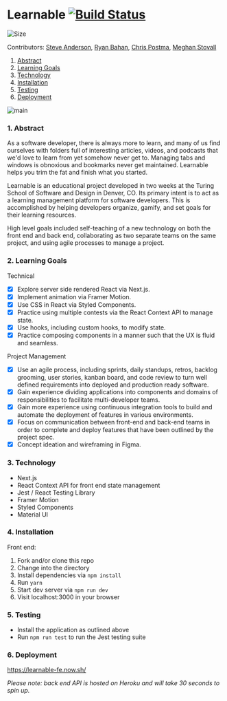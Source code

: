# Learnable [![Build Status](https://travis-ci.org/learn-able/learnable-fe.svg?branch=master)](https://travis-ci.org/learn-able/learnable-fe)

![Size](https://github-size-badge.herokuapp.com/ryanbahan/learnable.svg)



Contributors:
[Steve Anderson](https://github.com/alerrian),
[Ryan Bahan](https://github.com/ryanbahan),
[Chris Postma](https://github.com/cjrpostma),
[Meghan Stovall](https://github.com/meghanstovall)

1. [Abstract](#1-abstract)
2. [Learning Goals](#2-learning-goals)
3. [Technology](#3-technology)
4. [Installation](#4-installation)
5. [Testing](#5-testing)
6. [Deployment](#6-deployment)

![main](https://user-images.githubusercontent.com/44818815/83580573-a1684a80-a4f9-11ea-8bd7-328c0c2adcb5.gif)

### 1. Abstract

As a software developer, there is always more to learn, and many of us find ourselves with folders full of interesting articles, videos, and podcasts that we'd love to learn from yet somehow never get to. Managing tabs and windows is obnoxious and bookmarks never get maintained. Learnable helps you trim the fat and finish what you started.

Learnable is an educational project developed in two weeks at the Turing School of Software and Design in Denver, CO. Its primary intent is to act as a learning management platform for software developers. This is accomplished by helping developers organize, gamify, and set goals for their learning resources.

High level goals included self-teaching of a new technology on both the front end and back end, collaborating as two separate teams on the same project, and using agile processes to manage a project.

### 2. Learning Goals

Technical

- [x] Explore server side rendered React via Next.js.
- [x] Implement animation via Framer Motion.
- [x] Use CSS in React via Styled Components.
- [x] Practice using multiple contests via the React Context API to manage state.
- [x] Use hooks, including custom hooks, to modify state.
- [x] Practice composing components in a manner such that the UX is fluid and seamless.

Project Management

- [x] Use an agile process, including sprints, daily standups, retros, backlog grooming, user stories, kanban board, and code review to turn well defined requirements into deployed and production ready software.
- [x] Gain experience dividing applications into components and domains of responsibilities to facilitate multi-developer teams.
- [x] Gain more experience using continuous integration tools to build and automate the deployment of features in various environments.
- [x] Focus on communication between front-end and back-end teams in order to complete and deploy features that have been outlined by the project spec.
- [x] Concept ideation and wireframing in Figma.

### 3. Technology

- Next.js
- React Context API for front end state management
- Jest / React Testing Library
- Framer Motion
- Styled Components
- Material UI

### 4. Installation

Front end:

1. Fork and/or clone this repo
2. Change into the directory
3. Install dependencies via `npm install`
4. Run `yarn`
5. Start dev server via `npm run dev`
6. Visit localhost:3000 in your browser

### 5. Testing

- Install the application as outlined above
- Run `npm run test` to run the Jest testing suite

### 6. Deployment

https://learnable-fe.now.sh/

_Please note: back end API is hosted on Heroku and will take 30 seconds to spin up._
